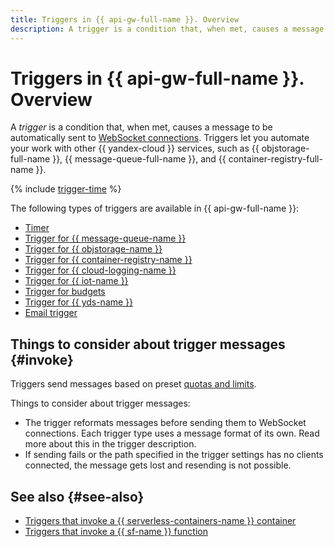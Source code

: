 ```yaml
---
title: Triggers in {{ api-gw-full-name }}. Overview
description: A trigger is a condition that, when met, causes a message to be automatically sent to WebSocket connections. Triggers enable you to automate your work with other {{ yandex-cloud }} services, such as Yandex Object Storage, Yandex Message Queue, and Yandex IoT Core.
---
```


# Triggers in {{ api-gw-full-name }}. Overview

A _trigger_ is a condition that, when met, causes a message to be automatically sent to [WebSocket connections](../extensions/websocket.md). Triggers let you automate your work with other {{ yandex-cloud }} services, such as {{ objstorage-full-name }}, {{ message-queue-full-name }}, and {{ container-registry-full-name }}. 

{% include [trigger-time](../../../_includes/functions/trigger-time.md) %}

The following types of triggers are available in {{ api-gw-full-name }}: 
* [Timer](timer.md)
* [Trigger for {{ message-queue-name }}](ymq-trigger.md)
* [Trigger for {{ objstorage-name }}](os-trigger.md)
* [Trigger for {{ container-registry-name }}](cr-trigger.md)
* [Trigger for {{ cloud-logging-name }}](cloud-logging-trigger.md)
* [Trigger for {{ iot-name }}](iot-core-trigger.md)
* [Trigger for budgets](budget-trigger.md)
* [Trigger for {{ yds-name }}](data-streams-trigger.md)
* [Email trigger](mail-trigger.md)

## Things to consider about trigger messages {#invoke}

Triggers send messages based on preset [quotas and limits](../limits.md).

Things to consider about trigger messages:
* The trigger reformats messages before sending them to WebSocket connections. Each trigger type uses a message format of its own. Read more about this in the trigger description.
* If sending fails or the path specified in the trigger settings has no clients connected, the message gets lost and resending is not possible.

## See also {#see-also}

* [Triggers that invoke a {{ serverless-containers-name }} container](../../../serverless-containers/concepts/trigger/index.md)
* [Triggers that invoke a {{ sf-name }} function](../../../functions/concepts/trigger/index.md)
